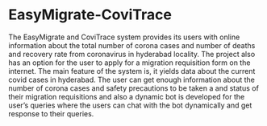 # EasyMigrate-CoviTrace



The EasyMigrate and CoviTrace system provides its users with online information about the
total number of corona cases and number of deaths and recovery rate from coronavirus in
hyderabad locality. The project also has an option for the user to apply for a migration
requisition form on the internet. The main feature of the system is, it yields data about the
current covid cases in hyderabad. The user can get enough information about the number of
corona cases and safety precautions to be taken a
and status of their migration requisitions and
also a dynamic bot is developed for the user’s queries where the users can chat with the bot
dynamically and get response to their queries.

